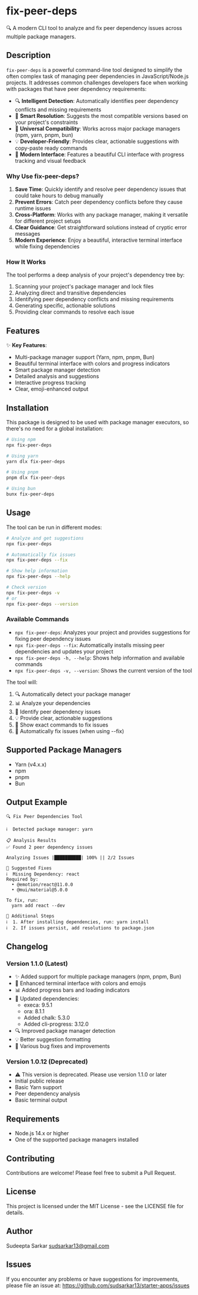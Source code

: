 # fix-peer-deps

🔍 A modern CLI tool to analyze and fix peer dependency issues across multiple package managers.

## Description

`fix-peer-deps` is a powerful command-line tool designed to simplify the often complex task of managing peer dependencies in JavaScript/Node.js projects. It addresses common challenges developers face when working with packages that have peer dependency requirements:

- 🔍 **Intelligent Detection**: Automatically identifies peer dependency conflicts and missing requirements
- 🎯 **Smart Resolution**: Suggests the most compatible versions based on your project's constraints
- 🚀 **Universal Compatibility**: Works across major package managers (npm, yarn, pnpm, bun)
- 💡 **Developer-Friendly**: Provides clear, actionable suggestions with copy-paste ready commands
- 🎨 **Modern Interface**: Features a beautiful CLI interface with progress tracking and visual feedback

### Why Use fix-peer-deps?

1. **Save Time**: Quickly identify and resolve peer dependency issues that could take hours to debug manually
2. **Prevent Errors**: Catch peer dependency conflicts before they cause runtime issues
3. **Cross-Platform**: Works with any package manager, making it versatile for different project setups
4. **Clear Guidance**: Get straightforward solutions instead of cryptic error messages
5. **Modern Experience**: Enjoy a beautiful, interactive terminal interface while fixing dependencies

### How It Works

The tool performs a deep analysis of your project's dependency tree by:

1. Scanning your project's package manager and lock files
2. Analyzing direct and transitive dependencies
3. Identifying peer dependency conflicts and missing requirements
4. Generating specific, actionable solutions
5. Providing clear commands to resolve each issue

## Features

✨ **Key Features**:

- Multi-package manager support (Yarn, npm, pnpm, Bun)
- Beautiful terminal interface with colors and progress indicators
- Smart package manager detection
- Detailed analysis and suggestions
- Interactive progress tracking
- Clear, emoji-enhanced output

## Installation

This package is designed to be used with package manager executors, so there's no need for a global installation:

```bash
# Using npm
npx fix-peer-deps

# Using yarn
yarn dlx fix-peer-deps

# Using pnpm
pnpm dlx fix-peer-deps

# Using bun
bunx fix-peer-deps
```

## Usage

The tool can be run in different modes:

```bash
# Analyze and get suggestions
npx fix-peer-deps

# Automatically fix issues
npx fix-peer-deps --fix

# Show help information
npx fix-peer-deps --help

# Check version
npx fix-peer-deps -v
# or
npx fix-peer-deps --version
```

### Available Commands

- `npx fix-peer-deps`: Analyzes your project and provides suggestions for fixing peer dependency issues
- `npx fix-peer-deps --fix`: Automatically installs missing peer dependencies and updates your project
- `npx fix-peer-deps -h, --help`: Shows help information and available commands
- `npx fix-peer-deps -v, --version`: Shows the current version of the tool

The tool will:

1. 🔍 Automatically detect your package manager
2. 📊 Analyze your dependencies
3. 🚨 Identify peer dependency issues
4. 💡 Provide clear, actionable suggestions
5. 📝 Show exact commands to fix issues
6. 🔧 Automatically fix issues (when using --fix)

## Supported Package Managers

- Yarn (v4.x.x)
- npm
- pnpm
- Bun

## Output Example

```text
🔍 Fix Peer Dependencies Tool

ℹ️  Detected package manager: yarn

📋 Analysis Results
✅ Found 2 peer dependency issues

Analyzing Issues |██████████| 100% || 2/2 Issues

🔧 Suggested Fixes
ℹ️  Missing Dependency: react
Required by:
  • @emotion/react@11.0.0
  • @mui/material@5.0.0

To fix, run:
  yarn add react --dev

📝 Additional Steps
ℹ️  1. After installing dependencies, run: yarn install
ℹ️  2. If issues persist, add resolutions to package.json
```

## Changelog

### Version 1.1.0 (Latest)

- ✨ Added support for multiple package managers (npm, pnpm, Bun)
- 🎨 Enhanced terminal interface with colors and emojis
- 📊 Added progress bars and loading indicators
- 🔄 Updated dependencies:
  - execa: 9.5.1
  - ora: 8.1.1
  - Added chalk: 5.3.0
  - Added cli-progress: 3.12.0
- 🔍 Improved package manager detection
- 💡 Better suggestion formatting
- 🐛 Various bug fixes and improvements

### Version 1.0.12 (Deprecated)

- ⚠️ This version is deprecated. Please use version 1.1.0 or later
- Initial public release
- Basic Yarn support
- Peer dependency analysis
- Basic terminal output

## Requirements

- Node.js 14.x or higher
- One of the supported package managers installed

## Contributing

Contributions are welcome! Please feel free to submit a Pull Request.

## License

This project is licensed under the MIT License - see the LICENSE file for details.

## Author

Sudeepta Sarkar <sudsarkar13@gmail.com>

## Issues

If you encounter any problems or have suggestions for improvements, please file an issue at:
<https://github.com/sudsarkar13/starter-apps/issues>
